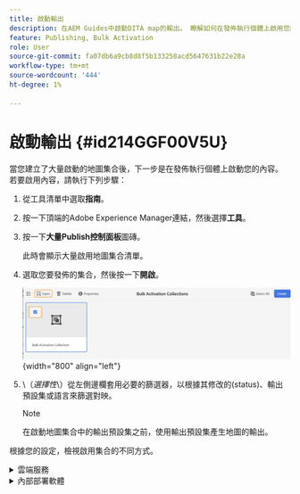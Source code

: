 ```yaml
---
title: 啟動輸出
description: 在AEM Guides中啟動DITA map的輸出。 瞭解如何在發佈執行個體上啟用您的內容。
feature: Publishing, Bulk Activation
role: User
source-git-commit: fa07db6a9cb8d8f5b133258acd5647631b22e28a
workflow-type: tm+mt
source-wordcount: '444'
ht-degree: 1%

---
```


# 啟動輸出 {#id214GGF00V5U}

當您建立了大量啟動的地圖集合後，下一步是在發佈執行個體上啟動您的內容。 若要啟用內容，請執行下列步驟：

1. 從工具清單中選取&#x200B;**指南**。

1. 按一下頂端的Adobe Experience Manager連結，然後選擇&#x200B;**工具**。

1. 按一下&#x200B;**大量Publish控制面板**&#x200B;圖磚。

   此時會顯示大量啟用地圖集合清單。

1. 選取您要發佈的集合，然後按一下&#x200B;**開啟**。

   ![](images/bulk-activation-collection-open.png){width="800" align="left"}

1. \（*選擇性*\）從左側邊欄套用必要的篩選器，以根據其修改的\(status\)、輸出預設集或語言來篩選對映。

   >[!NOTE]
   >
   >在啟動地圖集合中的輸出預設集之前，使用輸出預設集產生地圖的輸出。


根據您的設定，檢視啟用集合的不同方式。

<details>
<summary> 雲端服務 </summary>

在雲端服務上![大量集合 — 發佈](images/bulk-activation-collection-quick-publish-CS.png){width="650" align="left"}

您可以啟動輸出至&#x200B;**預覽**&#x200B;或&#x200B;**Publish**&#x200B;執行個體。

**預覽**

* 若要啟用選取的地圖的輸出，請選取預先產生的地圖輸出，然後選取&#x200B;**Publish至** > **預覽**。
* 若要使用設定的預設集啟用所有DITA map的輸出，請選取&#x200B;**Map**&#x200B;欄旁的核取方塊，然後選取&#x200B;**Publish to** > **Publish**。


**Publish**

* 若要啟用選取的地圖的輸出，請選取預先產生的地圖輸出，然後選取&#x200B;**Publish to** > **Publish**。

* 若要啟動所有DITA map及其設定之預設集的輸出，請選取[對應] （欄）旁的核取方塊，然後選取&#x200B;**Publish to** > **Publish**。


>[!NOTE]
> 
> 只有在您為地圖產生輸出時，才會啟用地圖輸出的核取方塊。

將地圖輸出排入發佈佇列時，會顯示成功訊息。

一旦為所選對映檔案啟動輸出後，稽核歷史記錄標籤即會更新，並且最新啟動的輸出會顯示在最上方。 **已發佈**&#x200B;欄已更新為發佈日期和時間。

</details>

<details>    
<summary>  內部部署軟體 </summary>


執行下列任一項作業：

* 若要啟動選取的地圖的輸出，請選取預先產生的地圖輸出，然後選取&#x200B;**快速Publish**。
* 若要啟動所有DITA map及其設定之預設集的輸出，請選取[對應] （欄）旁的核取方塊，然後選取&#x200B;**快速Publish。**
  ![大量集合 — 發佈](images/bulk-activation-collection-quick-publish.png){width="650" align="left"}

  >[!NOTE]
  > 
  >只有在您為地圖產生輸出時，才會啟用地圖輸出的核取方塊。


將地圖輸出排入發佈佇列時，會顯示成功訊息。

一旦為所選對映檔案啟動輸出後，稽核歷史記錄標籤即會更新，並且最新啟動的輸出會顯示在最上方。 **已發佈**&#x200B;欄已更新為發佈日期和時間。

**父級主題： **[大量啟用已發佈的內容](conf-bulk-activation.md)
